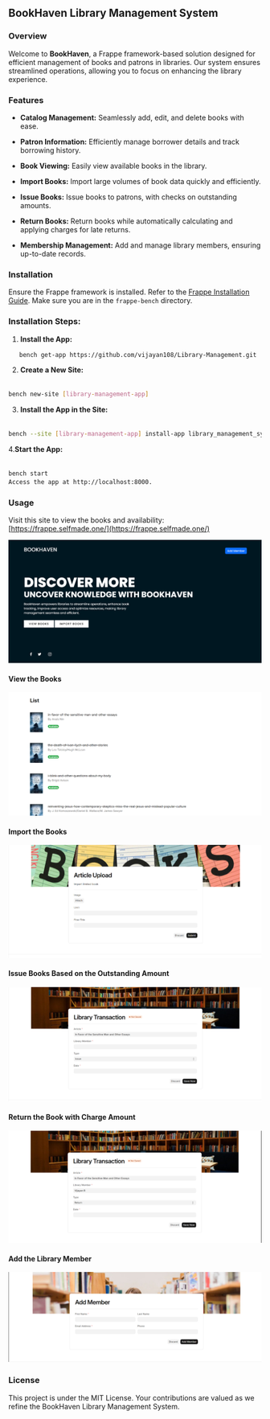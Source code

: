 ## BookHaven Library Management System

### Overview

Welcome to **BookHaven**, a Frappe framework-based solution designed for efficient management of books and patrons in libraries. Our system ensures streamlined operations, allowing you to focus on enhancing the library experience.

### Features

- **Catalog Management:** Seamlessly add, edit, and delete books with ease.
  
- **Patron Information:** Efficiently manage borrower details and track borrowing history.

- **Book Viewing:** Easily view available books in the library.

- **Import Books:** Import large volumes of book data quickly and efficiently.

- **Issue Books:** Issue books to patrons, with checks on outstanding amounts.

- **Return Books:** Return books while automatically calculating and applying charges for late returns.

- **Membership Management:** Add and manage library members, ensuring up-to-date records.

### Installation

Ensure the Frappe framework is installed. Refer to the [Frappe Installation Guide](https://frappeframework.com/docs/user/en/installation). Make sure you are in the `frappe-bench` directory.

### Installation Steps:

1. **Install the App:**
```bash
   bench get-app https://github.com/vijayan108/Library-Management.git
```

2. **Create a New Site:**

```bash

bench new-site [library-management-app]

```
3. **Install the App in the Site:**

```bash

bench --site [library-management-app] install-app library_management_system
```

4.**Start the App:**

```bash

bench start
Access the app at http://localhost:8000.
```
### Usage

Visit this site to view the books and availability: [https://frappe.selfmade.one/](https://frappe.selfmade.one/)


![Site](docs/book1.png)

#### View the Books

![view the books](docs/book2.png)

#### Import the Books

![import the books](docs/book5.png)

#### Issue Books Based on the Outstanding Amount

![issue the books](docs/book3.png)

#### Return the Book with Charge Amount

![return the books](docs/book4.png)

#### Add the Library Member

![add the member](docs/book6.png)


### License
This project is under the MIT License. Your contributions are valued as we refine the BookHaven Library Management System.